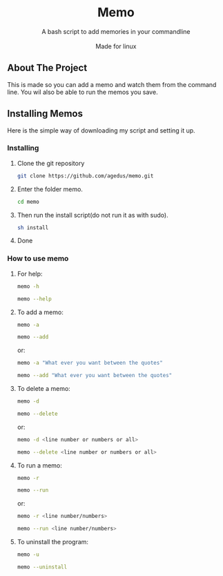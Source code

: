 <!-- PROJECT INFO -->
<br />
<p align="center">

  <h1 align="center">Memo</h1>

  <p align="center">
    A bash script to add memories in your commandline
    <br>
    <br>
    Made for linux
  </p>
</p>

<!-- ABOUT THE PROJECT -->
## About The Project

This is made so you can add a memo and watch them from the command line.
You wil also be able to run the memos you save.

<!-- GETTING STARTED -->
## Installing Memos

Here is the simple way of downloading my script and setting it up.
### Installing

1. Clone the git repository
    ```sh
    git clone https://github.com/agedus/memo.git
    ```
2. Enter the folder memo.
    ```sh
    cd memo
    ```
3. Then run the install script(do not run it as with sudo).
    ```sh
    sh install
    ```
4. Done

### How to use memo
1. For help:
    ```sh
    memo -h
    ```
    ```sh
    memo --help
    ```
2. To add a memo:
    ```sh
    memo -a
    ```
    ```sh
    memo --add 
    ```
    or:
     ```sh
    memo -a "What ever you want between the quotes"
    ```
    ```sh
    memo --add "What ever you want between the quotes"
    ```
3. To delete a memo:
    ```sh
    memo -d
    ```
    ```sh
    memo --delete
    ```
    or:
    ```sh
    memo -d <line number or numbers or all>
    ```
    ```sh
    memo --delete <line number or numbers or all>
    ```
4. To run a memo:
    ```sh
    memo -r
    ```
    ```sh
    memo --run
    ```
    or:
    ```sh
    memo -r <line number/numbers>
    ```
    ```sh
    memo --run <line number/numbers>
    ```
5. To uninstall the program:
    ```sh
    memo -u
    ```
    ```sh
    memo --uninstall
    ```
    
